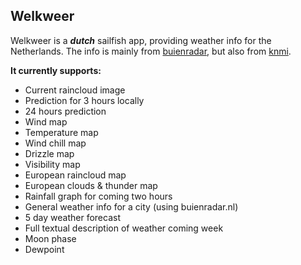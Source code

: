 Welkweer
----------
Welkweer is a ***dutch*** sailfish app, providing weather info for the Netherlands.
The info is mainly from [buienradar](http://www.buienradar.nl), but also from [knmi](http://www.knmi.nl).

**It currently supports:**

 - Current raincloud image
 - Prediction for 3 hours locally
 - 24 hours prediction
 - Wind map
 - Temperature map
 - Wind chill map
 - Drizzle map
 - Visibility map
 - European raincloud map
 - European clouds & thunder map
 - Rainfall graph for coming two hours
 - General weather info for a city (using buienradar.nl)
 - 5 day weather forecast
 - Full textual description of weather coming week
 - Moon phase
 - Dewpoint
